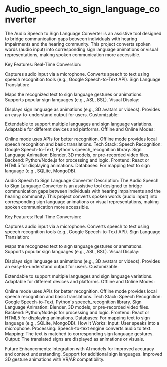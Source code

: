 # Audio_speech_to_sign_language_converter
The Audio Speech to Sign Language Converter is an assistive tool designed to bridge communication gaps between individuals with hearing impairments and the hearing community. This project converts spoken words (audio input) into corresponding sign language animations or visual representations, making spoken communication more accessible.

Key Features: Real-Time Conversion:

Captures audio input via a microphone. Converts speech to text using speech recognition tools (e.g., Google Speech-to-Text API). Sign Language Translation:

Maps the recognized text to sign language gestures or animations. Supports popular sign languages (e.g., ASL, BSL). Visual Display:

Displays sign language as animations (e.g., 3D avatars or videos). Provides an easy-to-understand output for users. Customizable:

Extendable to support multiple languages and sign language variations. Adaptable for different devices and platforms. Offline and Online Modes:

Online mode uses APIs for better recognition. Offline mode provides local speech recognition and basic translations. Tech Stack: Speech Recognition: Google Speech-to-Text, Python's speech_recognition library. Sign Language Animation: Blender, 3D models, or pre-recorded video files. Backend: Python/Node.js for processing and logic. Frontend: React or HTML5 for displaying animations. Databases: For mapping text to sign language (e.g., SQLite, MongoDB).

Audio Speech to Sign Language Converter Description: The Audio Speech to Sign Language Converter is an assistive tool designed to bridge communication gaps between individuals with hearing impairments and the hearing community. This project converts spoken words (audio input) into corresponding sign language animations or visual representations, making spoken communication more accessible.

Key Features: Real-Time Conversion:

Captures audio input via a microphone. Converts speech to text using speech recognition tools (e.g., Google Speech-to-Text API). Sign Language Translation:

Maps the recognized text to sign language gestures or animations. Supports popular sign languages (e.g., ASL, BSL). Visual Display:

Displays sign language as animations (e.g., 3D avatars or videos). Provides an easy-to-understand output for users. Customizable:

Extendable to support multiple languages and sign language variations. Adaptable for different devices and platforms. Offline and Online Modes:

Online mode uses APIs for better recognition. Offline mode provides local speech recognition and basic translations. Tech Stack: Speech Recognition: Google Speech-to-Text, Python's speech_recognition library. Sign Language Animation: Blender, 3D models, or pre-recorded video files. Backend: Python/Node.js for processing and logic. Frontend: React or HTML5 for displaying animations. Databases: For mapping text to sign language (e.g., SQLite, MongoDB). How It Works: Input: User speaks into a microphone. Processing: Speech-to-text engine converts audio to text. Mapping: The text is matched to corresponding sign language gestures. Output: The translated signs are displayed as animations or visuals.

Future Enhancements: Integration with AI models for improved accuracy and context understanding. Support for additional sign languages. Improved 3D gesture animations with VR/AR compatibility.
